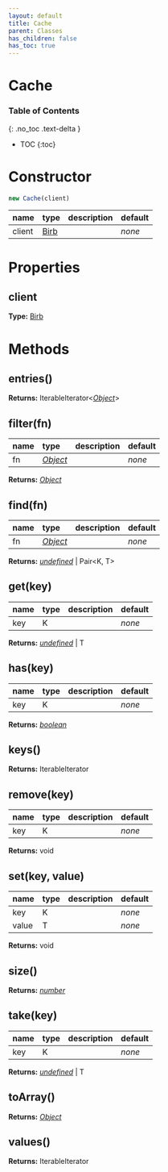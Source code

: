 ```yaml
---
layout: default
title: Cache
parent: Classes
has_children: false
has_toc: true
---
```


# Cache
### Table of Contents
{: .no_toc .text-delta }

- TOC
{:toc}
# Constructor
```js
new Cache(client)
```

| name | type | description | default |
|:-----|:-----|:------------|:--------|
| client | [Birb](/classes/Birb) |   | *none* |

# Properties
## client
**Type:** [Birb](/classes/Birb)

# Methods
## entries()
**Returns:** IterableIterator<*[Object](https://developer.mozilla.org/en-US/docs/Web/JavaScript/Reference/Global_Objects/Object)*>

## filter(fn)
| name | type | description | default |
|:-----|:-----|:------------|:--------|
| fn | *[Object](https://developer.mozilla.org/en-US/docs/Web/JavaScript/Reference/Global_Objects/Object)* |   | *none* |

**Returns:** *[Object](https://developer.mozilla.org/en-US/docs/Web/JavaScript/Reference/Global_Objects/Object)*

## find(fn)
| name | type | description | default |
|:-----|:-----|:------------|:--------|
| fn | *[Object](https://developer.mozilla.org/en-US/docs/Web/JavaScript/Reference/Global_Objects/Object)* |   | *none* |

**Returns:** *[undefined](https://developer.mozilla.org/en-US/docs/Web/JavaScript/Reference/Global_Objects/undefined)* \| Pair<K, T>

## get(key)
| name | type | description | default |
|:-----|:-----|:------------|:--------|
| key | K |   | *none* |

**Returns:** *[undefined](https://developer.mozilla.org/en-US/docs/Web/JavaScript/Reference/Global_Objects/undefined)* \| T

## has(key)
| name | type | description | default |
|:-----|:-----|:------------|:--------|
| key | K |   | *none* |

**Returns:** *[boolean](https://developer.mozilla.org/en-US/docs/Web/JavaScript/Reference/Global_Objects/boolean)*

## keys()
**Returns:** IterableIterator<K>

## remove(key)
| name | type | description | default |
|:-----|:-----|:------------|:--------|
| key | K |   | *none* |

**Returns:** void

## set(key, value)
| name | type | description | default |
|:-----|:-----|:------------|:--------|
| key | K |   | *none* |
| value | T |   | *none* |

**Returns:** void

## size()
**Returns:** *[number](https://developer.mozilla.org/en-US/docs/Web/JavaScript/Reference/Global_Objects/number)*

## take(key)
| name | type | description | default |
|:-----|:-----|:------------|:--------|
| key | K |   | *none* |

**Returns:** *[undefined](https://developer.mozilla.org/en-US/docs/Web/JavaScript/Reference/Global_Objects/undefined)* \| T

## toArray()
**Returns:** *[Object](https://developer.mozilla.org/en-US/docs/Web/JavaScript/Reference/Global_Objects/Object)*

## values()
**Returns:** IterableIterator<T>


